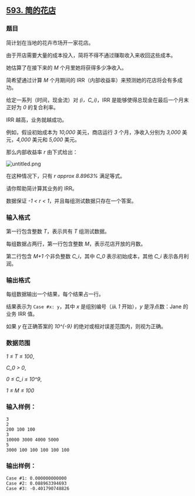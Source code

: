 ## [593. 简的花店](https://www.acwing.com/problem/content/595/)

### 题目

简计划在当地的花卉市场开一家花店。

由于开店需要大量的成本投入，简将不得不通过赚取收入来收回这些成本。

她估算了在接下来的 *M* 个月里她将获得多少净收入。

简希望通过计算 *M* 个月期间的 IRR（内部收益率）来预测她的花店将会有多成功。

给定一系列（时间，现金流）对 *(i，C_i)*，IRR 是能够使得总现金在最后一个月末正好为 *0* 的复合利率。

IRR 越高，业务就越成功。

例如，假设初始成本为 *10,000* 美元，商店运行 *3* 个月，净收入分别为 *3,000* 美元，*4,000* 美元和 *5,000* 美元。

那么内部收益率 *r* 由下式给出：

 ![untitled.png](https://cdn.acwing.com/media/article/image/2019/04/04/19_b745153a56-untitled.png)

在这种情况下，只有 *r approx 8.8963%* 满足等式。

请你帮助简计算其业务的 IRR。

数据保证 *-1 < r < 1*，并且每组测试数据只存在一个答案。

### 输入格式

第一行包含整数 *T*，表示共有 *T* 组测试数据。

每组数据占两行，第一行包含整数 *M*，表示花店开放的月数。

第二行包含 *M+1* 个非负整数 *C_i*，其中 *C_0* 表示初始成本，其他 *C_i* 表示各月利润。

### 输出格式

每组数据输出一个结果，每个结果占一行。

结果表示为 `Case #x: y`，其中 *x* 是组别编号（从 *1* 开始），*y* 是浮点数：Jane 的业务 IRR 值。

如果 *y* 在正确答案的 *10^{-9}* 的绝对或相对误差范围内，则视为正确。

### 数据范围

*1 ≤ T ≤ 100*,

*C_0 > 0*,

*0 ≤ C_i ≤ 10^9*,

*1 ≤ M ≤ 100*

### 输入样例：

```
3
2
200 100 100
3
10000 3000 4000 5000
5
3000 100 100 100 100 100
```

### 输出样例：

```
Case #1: 0.000000000000
Case #2: 0.088963394693
Case #3: -0.401790748826
```
